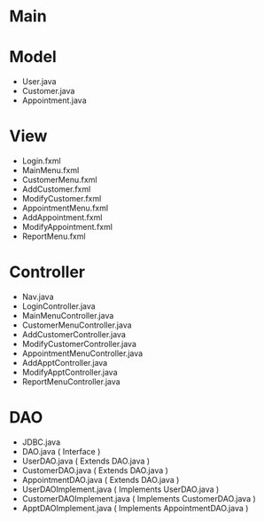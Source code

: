 # Main
# Model
  - User.java
  - Customer.java
  - Appointment.java
  
# View
  - Login.fxml
  - MainMenu.fxml
  - CustomerMenu.fxml
  - AddCustomer.fxml
  - ModifyCustomer.fxml
  - AppointmentMenu.fxml
  - AddAppointment.fxml
  - ModifyAppointment.fxml
  - ReportMenu.fxml
  
# Controller
  - Nav.java
  - LoginController.java
  - MainMenuController.java
  - CustomerMenuController.java
  - AddCustomerController.java
  - ModifyCustomerController.java
  - AppointmentMenuController.java
  - AddApptController.java
  - ModifyApptController.java
  - ReportMenuController.java
  
# DAO
  - JDBC.java
  - DAO.java ( Interface )
  - UserDAO.java ( Extends DAO.java )
  - CustomerDAO.java ( Extends DAO.java )
  - AppointmentDAO.java ( Extends DAO.java )
  - UserDAOImplement.java ( Implements UserDAO.java )
  - CustomerDAOImplement.java ( Implements CustomerDAO.java )
  - ApptDAOImplement.java ( Implements AppointmentDAO.java )
